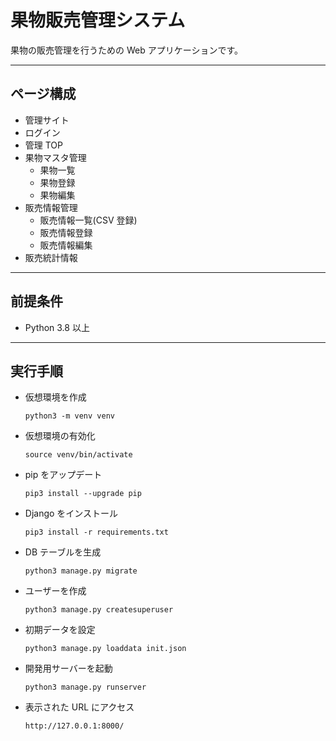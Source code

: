 # 果物販売管理システム

果物の販売管理を行うための Web アプリケーションです。

---

## ページ構成

- 管理サイト
- ログイン
- 管理 TOP
- 果物マスタ管理
  - 果物一覧
  - 果物登録
  - 果物編集
- 販売情報管理
  - 販売情報一覧(CSV 登録)
  - 販売情報登録
  - 販売情報編集
- 販売統計情報

---

## 前提条件

- Python 3.8 以上

---

## 実行手順

- 仮想環境を作成

    ```shell
    python3 -m venv venv
    ```

- 仮想環境の有効化

  ```shell
  source venv/bin/activate
  ```

- pip をアップデート

  ```shell
  pip3 install --upgrade pip
  ```

- Django をインストール

  ```shell
  pip3 install -r requirements.txt
  ```

- DB テーブルを生成

  ```shell
  python3 manage.py migrate
  ```

- ユーザーを作成

  ```shell
  python3 manage.py createsuperuser
  ```

- 初期データを設定

  ```shell
  python3 manage.py loaddata init.json
  ```

- 開発用サーバーを起動

  ```shell
  python3 manage.py runserver
  ```

- 表示された URL にアクセス

  ```shell
  http://127.0.0.1:8000/
  ```
